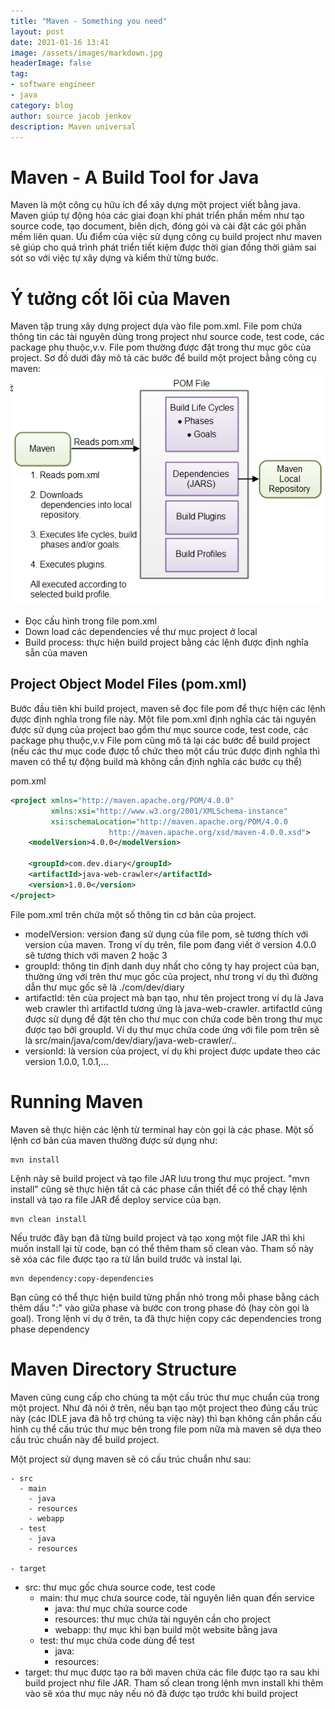 ```yaml
---
title: "Maven - Something you need"
layout: post
date: 2021-01-16 13:41
image: /assets/images/markdown.jpg
headerImage: false
tag:
- software engineer
- java
category: blog
author: source jacob jenkov
description: Maven universal
---
```


# Maven - A Build Tool for Java
Maven là một công cụ hữu ích để xây dựng một project viết bằng java. Maven giúp tự động hóa các giai đoạn khi phát triển phần mềm như tạo source code, tạo document, biên dịch, đóng gói và cài đặt các gói phần mềm liên quan.
Ưu điểm của việc sử dụng công cụ build project như maven sẽ giúp cho quá trình phát triển tiết kiệm được thời gian đồng thời giảm sai sót so với việc tự xây dựng và kiểm thử từng bước.

# Ý tưởng cốt lõi của Maven
Maven tập trung xây dựng project dựa vào file pom.xml. File pom chứa thông tin các tài nguyên dùng trong project như source code, test code, các package phụ thuộc,v.v. File pom thường được đặt trong thư mục gôc của project. Sơ đồ dưới đây mô tả các bước để build một project bằng công cụ maven:
![Maven Overview](../assets/images/maven-overview.png)
- Đọc cấu hình trong file pom.xml
- Down load các dependencies về thư mục project ở local
- Build process: thực hiện build project bằng các lệnh được định nghĩa sẵn của maven
## Project Object Model Files (pom.xml)
Bước đầu tiên khi build project, maven sẽ đọc file pom để thực hiện các lệnh được định nghĩa trong file này.
Một file pom.xml định nghĩa các tài nguyên được sử dụng của project bao gồm thư mục source code, test code, các package phụ thuộc,v.v
File pom cũng mô tả lại các bước để build project (nếu các thư mục code được tổ chức theo một cấu trúc được định nghĩa thì maven có thể tự động build mà không cần định nghĩa các bước cụ thể)

pom.xml
```xml
<project xmlns="http://maven.apache.org/POM/4.0.0"
         xmlns:xsi="http://www.w3.org/2001/XMLSchema-instance"
         xsi:schemaLocation="http://maven.apache.org/POM/4.0.0
                      http://maven.apache.org/xsd/maven-4.0.0.xsd">
    <modelVersion>4.0.0</modelVersion>

    <groupId>com.dev.diary</groupId>
    <artifactId>java-web-crawler</artifactId>
    <version>1.0.0</version>
</project>
```
File pom.xml trên chứa một số thông tin cơ bản của project. 
- modelVersion: version đang sử dụng của file pom, sẽ tương thích với version của maven. Trong ví dụ trên, file pom đang viết ở version 4.0.0 sẽ tương thích với maven 2 hoặc 3
- groupId: thông tin định danh duy nhất cho công ty hay project của bạn, thường ứng với trên thư mục gốc của project, như trong ví dụ thì đường dẫn thư mục gốc sẽ là ./com/dev/diary
- artifactId: tên của project mà bạn tạo, như tên project trong ví dụ là Java web crawler thì artifactId tương ứng là java-web-crawler. artifactId cũng được sử dụng để đặt tên cho thư mục con chứa code bên trong thư mục được tạo bởi groupId. Ví dụ thư mục chứa code ứng với file pom trên sẽ là src/main/java/com/dev/diary/java-web-crawler/..
- versionId: là version của project, ví dụ khi project được update theo các version 1.0.0, 1.0.1,...

# Running Maven
Maven sẽ thực hiện các lệnh từ terminal hay còn gọi là các phase.  Một số lệnh cơ bản của maven thường được sử dụng như:
```commandline
mvn install
```
Lệnh này sẽ build project và tạo file JAR lưu trong thư mục project. "mvn install" cũng sẽ thực hiện tất cả các phase cần thiết để có thể chạy lệnh install và tạo ra file JAR để deploy service của bạn.
```commandline
mvn clean install
```
Nếu trước đây bạn đã từng build project và tạo xong một file JAR thì khi muốn install lại từ code, bạn có thể thêm tham số clean vào. Tham số này sẽ xóa các file được tạo ra từ lần build trước và instal lại.
```commandline
mvn dependency:copy-dependencies
```
Bạn cũng có thể thực hiện build từng phần nhỏ trong mỗi phase bằng cách thêm dấu ":" vào giữa phase và bước con trong phase đó (hay còn gọi là goal). Trong lệnh ví dụ ở trên, ta đã thực hiện copy các dependencies trong phase dependency

# Maven Directory Structure
Maven cũng cung cấp cho chúng ta một cấu trúc thư mục chuẩn của trong một project. Như đã nói ở trên, nếu bạn tạo một project theo đúng cấu trúc này (các IDLE java đã hỗ trợ chúng ta việc này) thì bạn không cần phần cấu hình cụ thể cấu trúc thư mục bên trong file pom nữa mà maven sẽ dựa theo cấu trúc chuẩn này để build project.

Một project sử dụng maven sẽ có cấu trúc chuẩn như sau:
```commandline
- src
  - main
    - java
    - resources
    - webapp
  - test
    - java
    - resources

- target
```
- src: thư mục gốc chưa source code, test code
  - main: thư mục chưa source code, tài nguyên liên quan đến service
    - java: thư mục chứa source code
    - resources: thư mục chứa tài nguyên cần cho project
    - webapp: thự mục khi bạn build một website bằng java
  - test: thư mục chứa code dùng để test
    - java:
    - resources:
- target: thư mục được tạo ra bởi maven chứa các file được tạo ra sau khi build project như file JAR. Tham số clean trong lệnh mvn install khi thêm vào sẽ xóa thư mục này nếu nó đã được tạo trước khi build project